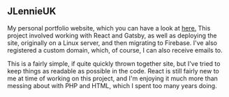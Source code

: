 ## JLennieUK

My personal portfolio website, which you can have a look at [here.](https://jlennie.uk/)
This project involved working with React and Gatsby, as well as deploying the site, originally on a Linux server, and then migrating to Firebase. I've also registered a custom domain, which, of course, I can also receive emails to.

This is a fairly simple, if quite quickly thrown together site, but I've tried to keep things as readable as possible in the code. React is still fairly new to me at time of working on this project, and I'm enjoying it much more than messing about with PHP and HTML, which I spent too many years doing.
